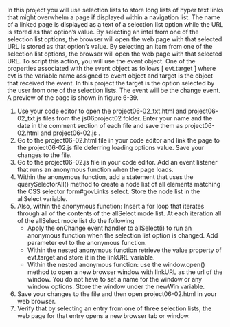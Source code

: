 In this project you will use selection lists to store long lists of hyper text links that might overwhelm a page if displayed within a navigation list. The name of a linked page is displayed as a text of a selection list option while the URL is stored as that option’s value. By selecting an intel from one of the selection list options, the browser will open the web page with that selected URL is stored as that option’s value. By selecting an item from one of the selection list options, the browser will open the web page with that selected URL. To script this action, you will use the event object. One of the properties associated with the event object as follows [ evt.target ] where evt is the variable name assigned to event object and target is the object that received the event. In this project the target is the option selected by the user from one of the selection lists. The event will be the change event. A preview of the page is shown in figure 6-39. 
1. Use your code editor to open the project06-02_txt.html and project06-02_txt.js files from the js06project02 folder. Enter your name and the date in the comment section of each file and save them as project06-02.html and project06-02.js .
2. Go to the project06-02.html file in your code editor and link the page to the project06-02.js file deferring loading options value. Save your changes to the file. 
3. Go to the project06-02.js file in your code editor. Add an event listener that runs an anonymous function when the page loads.
4. Within the anonymous function, add a statement that uses the querySelectorAll() method to create a node list of all elements matching the CSS selector form#govLinks select. Store the node list in the allSelect variable. 
5. Also, within the anonymous function: Insert a for loop that iterates through all of the contents of the allSelect mode list. At each iteration all of the allSelect mode list do the following 
      - Apply the onChange event handler to allSelect(i) to run an anonymous function when the selection list option is changed. Add parameter evt to the anonymous function. 
      - Within the nested anonymous function retrieve the value property of evt.target and store it in the linkURL variable.
      - Within the nested anonymous function: use the window.open() method to open a new browser window with linkURL as the url of the window. You do not have to set a name for the window or any window options. Store the window under the newWin variable. 
6. Save your changes to the file and then open project06-02.html in your web browser.
7. Verify that by selecting an entry from one of three selection lists, the web page for that entry opens a new browser tab or window. 

